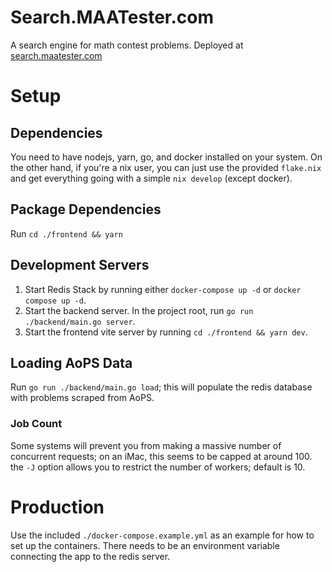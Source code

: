 # Search.MAATester.com

A search engine for math contest problems. Deployed at
[search.maatester.com](https://search.maatester.com)

# Setup

## Dependencies

You need to have nodejs, yarn, go, and docker installed on your system. On the
other hand, if you're a nix user, you can just use the provided `flake.nix` and
get everything going with a simple `nix develop` (except docker).

## Package Dependencies

Run `cd ./frontend && yarn`

## Development Servers

1. Start Redis Stack by running either `docker-compose up -d` or `docker compose up -d`.
2. Start the backend server. In the project root, run `go run ./backend/main.go server`.
3. Start the frontend vite server by running `cd ./frontend && yarn dev`.

## Loading AoPS Data

Run `go run ./backend/main.go load`; this
will populate the redis database with problems scraped from AoPS.

### Job Count

Some systems will prevent you from making a massive number of concurrent
requests; on an iMac, this seems to be capped at around 100. the `-J` option
allows you to restrict the number of workers; default is 10.

# Production

Use the included `./docker-compose.example.yml` as an example for how to set up
the containers. There needs to be an environment variable connecting the app to
the redis server.
